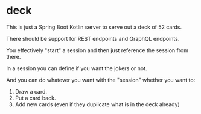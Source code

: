 # deck

This is just a Spring Boot Kotlin server to serve out a deck of 52 cards.

There should be support for REST endpoints and GraphQL endpoints.

You effectively "start" a session and then just reference the session from there.

In a session you can define if you want the jokers or not.

And you can do whatever you want with the "session" whether you want to:

1. Draw a card. 
2. Put a card back.
3. Add new cards (even if they duplicate what is in the deck already)